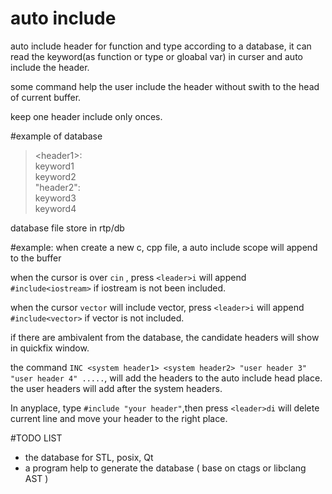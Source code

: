 auto include
===

auto include header for function and type according to a database, it can read the keyword(as function or type or gloabal var)  in curser and auto include the header.

some command help the user include the header without swith to the head of current buffer.

keep one header include only onces.

#example of database
> \<header1\>:      
> keyword1      
> keyword2      
> "header2":        
> keyword3      
> keyword4      

database file store in rtp/db

#example:
when create a new c, cpp file, a auto include scope will append to the buffer

when the cursor is over `cin` , press `<leader>i` will append `#include<iostream>` if iostream is not been included.

when the cursor `vector` will include vector, press `<leader>i` will append `#include<vector>` if vector is not included.

if there are ambivalent from the database, the candidate headers will show in quickfix window.

the command `INC <system header1> <system header2> "user header 3" "user header 4" .....`, will add the headers to the auto include head place.
the user headers will add after the system headers.

In anyplace, type `#include "your header"`,then press `<leader>di` will delete current line and move your header to the right place.

#TODO LIST
- the database for STL, posix, Qt
- a program help to generate the database ( base on ctags or libclang AST )
